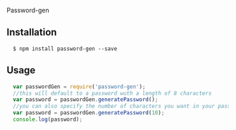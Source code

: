 Password-gen

## Installation

```
  $ npm install password-gen --save
```

## Usage

```javascript
  var passwordGen = require('password-gen');
  //this will default to a password wuth a length of 8 characters
  var password = passwordGen.generatePassword();
  //you can also specify the number of characters you want in your password
  var password = passwordGen.generatePassword(10);
  console.log(password);
```
